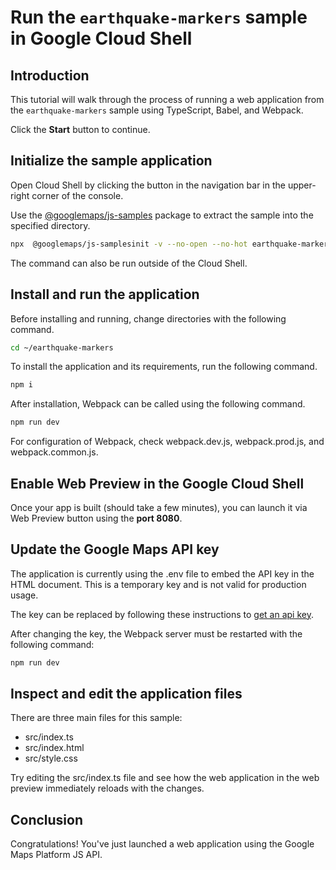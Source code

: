 # Run the `earthquake-markers` sample in Google Cloud Shell

<walkthrough-tutorial-duration duration="10"/>

## Introduction

This tutorial will walk through the process of running a web application from
the `earthquake-markers` sample using TypeScript, Babel, and Webpack.

Click the **Start** button to continue.

## Initialize the sample application

Open Cloud Shell by clicking the
<walkthrough-cloud-shell-icon></walkthrough-cloud-shell-icon> button in the
navigation bar in the upper-right corner of the console.

Use the [@googlemaps/js-samples](https://www.npmjs.com/package/@googlemaps/js-samples) package to 
extract the sample into the specified directory.

```bash
npx  @googlemaps/js-samplesinit -v --no-open --no-hot earthquake-markers ~/earthquake-markers
```

The command can also be run outside of the Cloud Shell.

## Install and run the application

Before installing and running, change directories with the following command.

```bash
cd ~/earthquake-markers
```

To install the application and its requirements, run the following command.

```bash
npm i
```

After installation, Webpack can be called using the following command.

```bash
npm run dev
```

For configuration of Webpack, check
<walkthrough-editor-open-file filePath="earthquake-markers/webpack.dev.js">webpack.dev.js</walkthrough-editor-open-file>,
<walkthrough-editor-open-file filePath="earthquake-markers/webpack.prod.js">webpack.prod.js</walkthrough-editor-open-file>,
and
<walkthrough-editor-open-file filePath="earthquake-markers/webpack.common.js">webpack.common.js</walkthrough-editor-open-file>.

## Enable Web Preview in the Google Cloud Shell

Once your app is built (should take a few minutes), you can launch it via
<walkthrough-spotlight-pointer target="cloudshell" spotlightId="devshell-web-preview-button">Web
Preview button</walkthrough-spotlight-pointer> using the **port 8080**.

## Update the Google Maps API key

The application is currently using the
<walkthrough-editor-open-file filePath="earthquake-markers/.env">.env</walkthrough-editor-open-file>
file to embed the API key in the HTML document. This is a temporary key and is
not valid for production usage.

The key can be replaced by following these instructions to
[get an api key](https://developers.google.com/maps/documentation/javascript/get-api-key).

After changing the key, the Webpack server must be restarted with the following
command:

```bash
npm run dev
```

## Inspect and edit the application files

There are three main files for this sample:

*   <walkthrough-editor-open-file filePath="earthquake-markers/src/index.ts">src/index.ts</walkthrough-editor-open-file>
*   <walkthrough-editor-open-file filePath="earthquake-markers/src/index.html">src/index.html</walkthrough-editor-open-file>
*   <walkthrough-editor-open-file filePath="earthquake-markers/src/style.css">src/style.css</walkthrough-editor-open-file>

Try editing the <walkthrough-editor-open-file filePath="earthquake-markers/src/index.ts">src/index.ts</walkthrough-editor-open-file> file and see how the web application in the web preview immediately reloads with the changes.

## Conclusion

<walkthrough-conclusion-trophy></walkthrough-conclusion-trophy>

Congratulations! You've just launched a web application using the Google Maps
Platform JS API.
